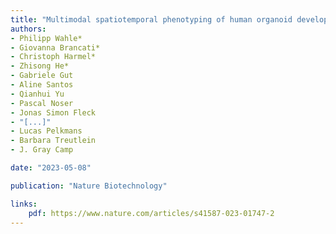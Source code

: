 ```yaml
---
title: "Multimodal spatiotemporal phenotyping of human organoid development"
authors:
- Philipp Wahle*
- Giovanna Brancati*
- Christoph Harmel*
- Zhisong He*
- Gabriele Gut
- Aline Santos
- Qianhui Yu
- Pascal Noser
- Jonas Simon Fleck
- "[...]"
- Lucas Pelkmans
- Barbara Treutlein
- J. Gray Camp

date: "2023-05-08"

publication: "Nature Biotechnology"

links:
    pdf: https://www.nature.com/articles/s41587-023-01747-2
---
```




